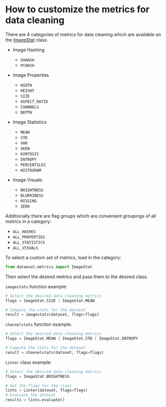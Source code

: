# How to customize the metrics for data cleaning

There are 4 categories of metrics for data cleaning which are available on the [ImageStat](../reference/flags/imagestat.md) class.

* Image Hashing
  - `XXHASH`
  - `PCHASH`
  
* Image Properties
  - `WIDTH`
  - `HEIGHT`
  - `SIZE`
  - `ASPECT_RATIO`
  - `CHANNELS`
  - `DEPTH`

* Image Statistics
  - `MEAN`
  - `STD`
  - `VAR`
  - `SKEW`
  - `KURTOSIS`
  - `ENTROPY`
  - `PERCENTILES`
  - `HISTOGRAM`

* Image Visuals
  - `BRIGHTNESS`
  - `BLURRINESS`
  - `MISSING`
  - `ZERO`

Additionally there are flag groups which are convenient groupings of all metrics in a category:

* `ALL_HASHES`
* `ALL_PROPERTIES`
* `ALL_STATISTICS`
* `ALL_VISUALS`

To select a custom set of metrics, load in the category:

```python
from dataeval.metrics import ImageStat
```

Then select the desired metrics and pass them to the desired class.

`imagestats` function example:

```python
# Select the desired data cleaning metrics
flags = ImageStat.SIZE | ImageStat.MEAN

# Compute the stats for the dataset
result = imagestats(dataset, flags=flags)
```

`channelstats` function example:

```python
# Select the desired data cleaning metrics
flags = ImageStat.MEAN | ImageStat.STD | ImageStat.ENTROPY

# Compute the stats for the dataset
result = channelstats(dataset, flags=flags)
```

`Linter` class example:

```python
# Select the desired data cleaning metrics
flags = ImageStat.BRIGHTNESS

# Set the flags for the class
lints = Linter(dataset, flags=flags)
# Evaluate the dataset
results = lints.evaluate()
```